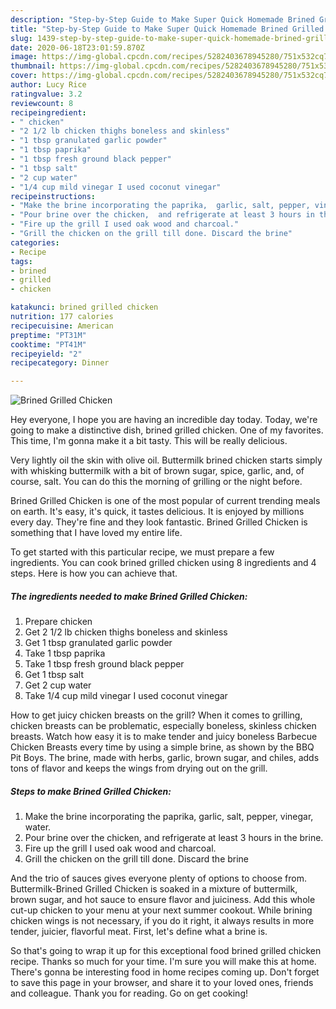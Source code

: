 ```yaml
---
description: "Step-by-Step Guide to Make Super Quick Homemade Brined Grilled Chicken"
title: "Step-by-Step Guide to Make Super Quick Homemade Brined Grilled Chicken"
slug: 1439-step-by-step-guide-to-make-super-quick-homemade-brined-grilled-chicken
date: 2020-06-18T23:01:59.870Z
image: https://img-global.cpcdn.com/recipes/5282403678945280/751x532cq70/brined-grilled-chicken-recipe-main-photo.jpg
thumbnail: https://img-global.cpcdn.com/recipes/5282403678945280/751x532cq70/brined-grilled-chicken-recipe-main-photo.jpg
cover: https://img-global.cpcdn.com/recipes/5282403678945280/751x532cq70/brined-grilled-chicken-recipe-main-photo.jpg
author: Lucy Rice
ratingvalue: 3.2
reviewcount: 8
recipeingredient:
- " chicken"
- "2 1/2 lb chicken thighs boneless and skinless"
- "1 tbsp granulated garlic powder"
- "1 tbsp paprika"
- "1 tbsp fresh ground black pepper"
- "1 tbsp salt"
- "2 cup water"
- "1/4 cup mild vinegar I used coconut vinegar"
recipeinstructions:
- "Make the brine incorporating the paprika,  garlic, salt, pepper, vinegar,  water."
- "Pour brine over the chicken,  and refrigerate at least 3 hours in the brine."
- "Fire up the grill I used oak wood and charcoal."
- "Grill the chicken on the grill till done. Discard the brine"
categories:
- Recipe
tags:
- brined
- grilled
- chicken

katakunci: brined grilled chicken 
nutrition: 177 calories
recipecuisine: American
preptime: "PT31M"
cooktime: "PT41M"
recipeyield: "2"
recipecategory: Dinner

---
```



![Brined Grilled Chicken](https://img-global.cpcdn.com/recipes/5282403678945280/751x532cq70/brined-grilled-chicken-recipe-main-photo.jpg)

Hey everyone, I hope you are having an incredible day today. Today, we're going to make a distinctive dish, brined grilled chicken. One of my favorites. This time, I'm gonna make it a bit tasty. This will be really delicious.

Very lightly oil the skin with olive oil. Buttermilk brined chicken starts simply with whisking buttermilk with a bit of brown sugar, spice, garlic, and, of course, salt. You can do this the morning of grilling or the night before.

Brined Grilled Chicken is one of the most popular of current trending meals on earth. It's easy, it's quick, it tastes delicious. It is enjoyed by millions every day. They're fine and they look fantastic. Brined Grilled Chicken is something that I have loved my entire life.


To get started with this particular recipe, we must prepare a few ingredients. You can cook brined grilled chicken using 8 ingredients and 4 steps. Here is how you can achieve that.

<!--inarticleads1-->

##### The ingredients needed to make Brined Grilled Chicken:

1. Prepare  chicken
1. Get 2 1/2 lb chicken thighs boneless and skinless
1. Get 1 tbsp granulated garlic powder
1. Take 1 tbsp paprika
1. Take 1 tbsp fresh ground black pepper
1. Get 1 tbsp salt
1. Get 2 cup water
1. Take 1/4 cup mild vinegar I used coconut vinegar


How to get juicy chicken breasts on the grill? When it comes to grilling, chicken breasts can be problematic, especially boneless, skinless chicken breasts. Watch how easy it is to make tender and juicy boneless Barbecue Chicken Breasts every time by using a simple brine, as shown by the BBQ Pit Boys. The brine, made with herbs, garlic, brown sugar, and chiles, adds tons of flavor and keeps the wings from drying out on the grill. 

<!--inarticleads2-->

##### Steps to make Brined Grilled Chicken:

1. Make the brine incorporating the paprika,  garlic, salt, pepper, vinegar,  water.
1. Pour brine over the chicken,  and refrigerate at least 3 hours in the brine.
1. Fire up the grill I used oak wood and charcoal.
1. Grill the chicken on the grill till done. Discard the brine


And the trio of sauces gives everyone plenty of options to choose from. Buttermilk-Brined Grilled Chicken is soaked in a mixture of buttermilk, brown sugar, and hot sauce to ensure flavor and juiciness. Add this whole cut-up chicken to your menu at your next summer cookout. While brining chicken wings is not necessary, if you do it right, it always results in more tender, juicier, flavorful meat. First, let&#39;s define what a brine is. 

So that's going to wrap it up for this exceptional food brined grilled chicken recipe. Thanks so much for your time. I'm sure you will make this at home. There's gonna be interesting food in home recipes coming up. Don't forget to save this page in your browser, and share it to your loved ones, friends and colleague. Thank you for reading. Go on get cooking!
